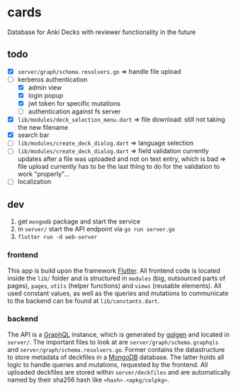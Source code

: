 # cards
Database for Anki Decks with reviewer functionality in the future

## todo
- [x] `server/graph/schema.resolvers.go` => handle file upload
- [ ] kerberos authentication
    - [x] admin view
    - [x] login popup
    - [x] jwt token for specific mutations
    - [ ] authentication against fs server 
- [x] `lib/modules/deck_selection_menu.dart` => file download: still not taking the new filename
- [x] search bar
- [ ] `lib/modules/create_deck_dialog.dart` => language selection
- [ ] `lib/modules/create_deck_dialog.dart` => field validation currently updates after a file was uploaded and not on text entry, which is bad => file upload currently has to be the last thing to do for the validation to work "properly"...
- [ ] localization

## dev
1. get `mongodb` package and start the service
2. in `server/` start the API endpoint via `go run server.go`
3. `flutter run -d web-server`

### frontend
This app is build upon the framework [Flutter](https://flutter.dev/). 
All frontend code is located inside the `lib/` folder and is structured in `modules` (big, outsourced parts of pages), `pages`, `utils` (helper functions) and `views` (reusable elements). All used constant values, as well as the queries and mutations to communicate to the backend can be found at `lib/constants.dart`.

### backend
The API is a [GraphQL](https://graphql.org/) instance, which is generated by [gqlgen](https://gqlgen.com/) and located in `server/`. The important files to look at are `server/graph/schema.graphqls` and `server/graph/schema.resolvers.go`. Former contains the datastructure to store metadata of deckfiles in a [MongoDB](https://www.mongodb.com/) database. The latter holds all logic to handle queries and mutations, requested by the frontend.
All uploaded deckfiles are stored within `server/deckfiles` and are automatically named by their sha256 hash like `<hash>.<apkg/colpkg>`.